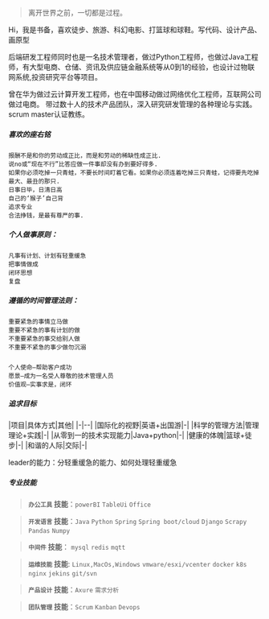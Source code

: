 > 离开世界之前，一切都是过程。


Hi，我是书备，喜欢徒步、旅游、科幻电影、打篮球和球鞋。写代码、设计产品、画原型

后端研发工程师同时也是一名技术管理者，做过Python工程师，也做过Java工程师，有大型电商、仓储、资讯及供应链金融系统等从0到1的经验，也设计过物联网系统,投资研究平台等项目。

曾在华为做过云计算开发工程师，也在中国移动做过网络优化工程师，互联网公司做过电商。
带过数十人的技术产品团队，深入研究研发管理的各种理论与实践。scrum master认证教练。

##### 喜欢的座右铭
```
报酬不是和你的劳动成正比，而是和劳动的稀缺性成正比.
说no或“现在不行”比答应做一件事却没有办到要好得多.
如果你必须吃掉一只青蛙，不要长时间盯着它看。如果你必须连着吃掉三只青蛙，记得要先吃掉最大、最丑的那只.
日事日毕，日清日高
自己的‘猴子’自己背
追求专业
合法挣钱，是最有尊严的事.
```


##### 个人做事原则：
```
凡事有计划、计划有轻重缓急
把事情做成
闭环思想
复盘
```

##### 遵循的时间管理法则：
```
重要紧急的事情立马做
重要不紧急的事有计划的做
不重要紧急的事交给别人做
不重要不紧急的事少做勿沉溺
```
##### 
```
个人使命—帮助客户成功
愿景—成为一名受人尊敬的技术管理人员
价值观—实事求是，闭环
```

##### 追求目标

|项目|具体方式|其他|
|-|--|
|国际化的视野|英语+出国游|-|
|科学的管理方法|管理理论+实践|-|
|从零到一的技术实现能力|Java+python|-|
|健康的体魄|篮球+徒步|-|
|和谐的人际|交际|-|

leader的能力：分轻重缓急的能力、如何处理轻重缓急

##### 专业技能

> __`办公工具` 技能__：`powerBI` `TableUi` `Office`  

> __`开发语言` 技能__：`Java` `Python` `Spring` `Spring boot/cloud` `Django` `Scrapy` `Pandas` `Numpy` 

> __`中间件` 技能__： `mysql` `redis` `mqtt`

> __`运维技能` 技能__: `Linux,MacOs,Windows` `vmware/esxi/vcenter` `docker` `k8s` `nginx` `jekins`  `git/svn`

> __`产品设计` 技能__：`Axure` `需求分析`

> __`团队管理` 技能__：`Scrum` `Kanban` `Devops`
